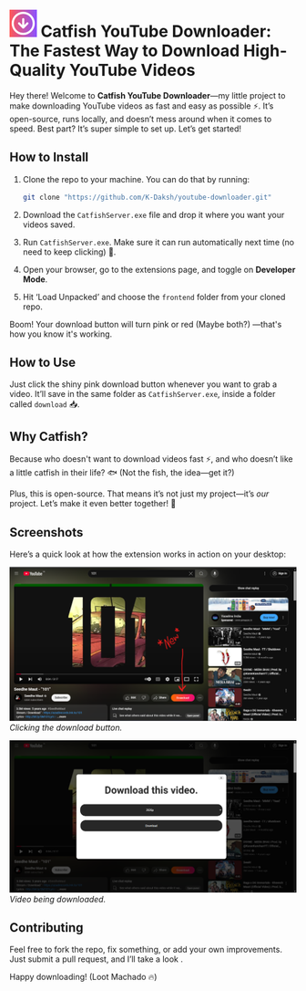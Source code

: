 # ![Catfish Icon](https://github.com/K-Daksh/youtube-downloader/raw/main/frontend/icons/icon48.png) Catfish YouTube Downloader: The Fastest Way to Download High-Quality YouTube Videos

Hey there! Welcome to **Catfish YouTube Downloader**—my little project to make downloading YouTube videos as fast and easy as possible ⚡. It’s open-source, runs locally, and doesn’t mess around when it comes to speed. Best part? It’s super simple to set up. Let’s get started!

## How to Install

1. Clone the repo to your machine. You can do that by running:
    ```bash
    git clone "https://github.com/K-Daksh/youtube-downloader.git"
    ```

2. Download the `CatfishServer.exe` file and drop it where you want your videos saved.

3. Run `CatfishServer.exe`. Make sure it can run automatically next time (no need to keep clicking) 🔄.

4. Open your browser, go to the extensions page, and toggle on **Developer Mode**.

5. Hit ‘Load Unpacked’ and choose the `frontend` folder from your cloned repo.

Boom! Your download button will turn pink or red (Maybe both?) —that's how you know it's working.

## How to Use

Just click the shiny pink download button whenever you want to grab a video. It’ll save in the same folder as `CatfishServer.exe`, inside a folder called `download` 📥.

## Why Catfish?

Because who doesn't want to download videos fast ⚡, and who doesn’t like a little catfish in their life? 🐟 (Not the fish, the idea—get it?)

Plus, this is open-source. That means it’s not just my project—it’s *our* project. Let’s make it even better together! 🤝

## Screenshots

Here’s a quick look at how the extension works in action on your desktop:

![Screenshot 1](https://github.com/K-Daksh/youtube-downloader/raw/main/SS/1.png)
*Clicking the download button.*

![Screenshot 2](https://github.com/K-Daksh/youtube-downloader/raw/main/SS/2.png)
*Video being downloaded.*

## Contributing

Feel free to fork the repo, fix something, or add your own improvements. Just submit a pull request, and I’ll take a look .

Happy downloading! (Loot Machado 🔥)
